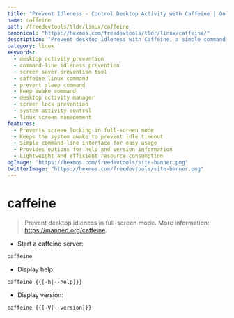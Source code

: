 ```yaml
---
title: "Prevent Idleness - Control Desktop Activity with Caffeine | Online Free DevTools by Hexmos"
name: caffeine
path: /freedevtools/tldr/linux/caffeine
canonical: "https://hexmos.com/freedevtools/tldr/linux/caffeine/"
description: "Prevent desktop idleness with Caffeine, a simple command-line utility.  Maintain active screen and prevent screen locking. Free online tool, no registration required."
category: linux
keywords:
  - desktop activity prevention
  - command-line idleness prevention
  - screen saver prevention tool
  - caffeine linux command
  - prevent sleep command
  - keep awake command
  - desktop activity manager
  - screen lock prevention
  - system activity control
  - linux screen management
features:
  - Prevents screen locking in full-screen mode
  - Keeps the system awake to prevent idle timeout
  - Simple command-line interface for easy usage
  - Provides options for help and version information
  - Lightweight and efficient resource consumption
ogImage: "https://hexmos.com/freedevtools/site-banner.png"
twitterImage: "https://hexmos.com/freedevtools/site-banner.png"
---
```


# caffeine

> Prevent desktop idleness in full-screen mode.
> More information: <https://manned.org/caffeine>.

- Start a caffeine server:

`caffeine`

- Display help:

`caffeine {{[-h|--help]}}`

- Display version:

`caffeine {{[-V|--version]}}`
